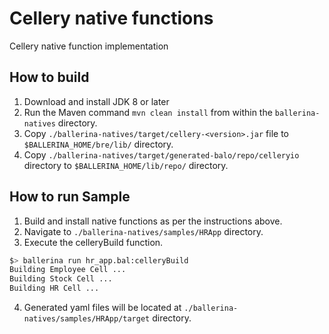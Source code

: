 # Cellery native functions
Cellery native function implementation


## How to build

1. Download and install JDK 8 or later
2. Run the Maven command ``mvn clean install`` from within the ``ballerina-natives`` directory.
3. Copy `./ballerina-natives/target/cellery-<version>.jar` file to `$BALLERINA_HOME/bre/lib/` directory.
4. Copy `./ballerina-natives/target/generated-balo/repo/celleryio` directory to `$BALLERINA_HOME/lib/repo/` directory.

## How to run Sample

1. Build and install native functions as per the instructions above.
2. Navigate to `./ballerina-natives/samples/HRApp` directory.
3. Execute the celleryBuild function.
```bash
$> ballerina run hr_app.bal:celleryBuild
Building Employee Cell ...
Building Stock Cell ...
Building HR Cell ...
```  
4. Generated yaml files will be located at `./ballerina-natives/samples/HRApp/target` directory.